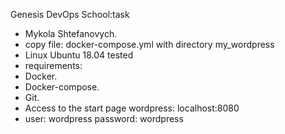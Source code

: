 Genesis DevOps School:task
- Mykola Shtefanovych.
- copy file: docker-compose.yml with directory my_wordpress
- Linux Ubuntu 18.04 tested
- requirements:
- Docker.
- Docker-compose.
- Git.
- Access to the start page wordpress: localhost:8080
- user: wordpress  password: wordpress
